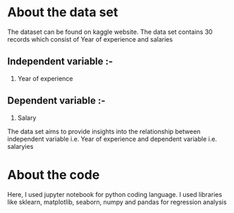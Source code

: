 # About the data set
The dataset can be found on kaggle website. The data set contains 30 records which consist of Year of experience and salaries

## Independent variable :- 
1. Year of experience 

## Dependent variable :- 
1. Salary

The data set aims to provide insights into the relationship between independent variable i.e. Year of experience and dependent variable i.e. salaryies


# About the code

Here, I used jupyter notebook for python coding language. I used libraries like sklearn, matplotlib, seaborn, numpy and pandas for regression analysis
